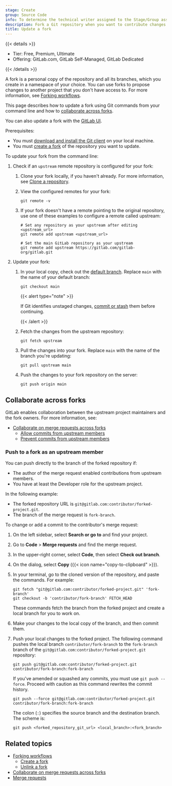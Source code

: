 ```yaml
---
stage: Create
group: Source Code
info: To determine the technical writer assigned to the Stage/Group associated with this page, see https://handbook.gitlab.com/handbook/product/ux/technical-writing/#assignments
description: Fork a Git repository when you want to contribute changes back to an upstream repository you don't have permission to contribute to directly.
title: Update a fork
---
```


{{< details >}}

- Tier: Free, Premium, Ultimate
- Offering: GitLab.com, GitLab Self-Managed, GitLab Dedicated

{{< /details >}}

A fork is a personal copy of the repository and all its branches, which you create
in a namespace of your choice. You can use forks to propose changes to another project
that you don't have access to. For more information,
see [Forking workflows](../../user/project/repository/forking_workflow.md).

This page describes how to update a fork using Git commands from your command line and
how to [collaborate across forks](#collaborate-across-forks).

You can also update a fork with the [GitLab UI](../../user/project/repository/forking_workflow.md#from-the-ui).

Prerequisites:

- You must [download and install the Git client](how_to_install_git/_index.md) on your local machine.
- You must [create a fork](../../user/project/repository/forking_workflow.md#create-a-fork) of the
  repository you want to update.

To update your fork from the command line:

1. Check if an `upstream` remote repository is configured for your fork:

   1. Clone your fork locally, if you haven't already. For more information, see [Clone a repository](clone.md).
   1. View the configured remotes for your fork:

      ```shell
      git remote -v
      ```

   1. If your fork doesn't have a remote pointing to the original repository, use one of these examples
      to configure a remote called upstream:

       ```shell
       # Set any repository as your upstream after editing <upstream_url>
       git remote add upstream <upstream_url>

       # Set the main GitLab repository as your upstream
       git remote add upstream https://gitlab.com/gitlab-org/gitlab.git
       ```

1. Update your fork:

   1. In your local copy, check out the [default branch](../../user/project/repository/branches/default.md).
      Replace `main` with the name of your default branch:

      ```shell
      git checkout main
      ```

      {{< alert type="note" >}}

      If Git identifies unstaged changes, [commit or stash](commit.md) them before continuing.

      {{< /alert >}}

   1. Fetch the changes from the upstream repository:

      ```shell
      git fetch upstream
      ```

   1. Pull the changes into your fork. Replace `main` with the name of the branch you're updating:

      ```shell
      git pull upstream main
      ```

   1. Push the changes to your fork repository on the server:

      ```shell
      git push origin main
      ```

## Collaborate across forks

GitLab enables collaboration between the upstream project maintainers and the fork owners.
For more information, see:

- [Collaborate on merge requests across forks](../../user/project/merge_requests/allow_collaboration.md)
  - [Allow commits from upstream members](../../user/project/merge_requests/allow_collaboration.md#allow-commits-from-upstream-members)
  - [Prevent commits from upstream members](../../user/project/merge_requests/allow_collaboration.md#prevent-commits-from-upstream-members)

### Push to a fork as an upstream member

You can push directly to the branch of the forked repository if:

- The author of the merge request enabled contributions from upstream members.
- You have at least the Developer role for the upstream project.

In the following example:

- The forked repository URL is `git@gitlab.com:contributor/forked-project.git`.
- The branch of the merge request is `fork-branch`.

To change or add a commit to the contributor's merge request:

1. On the left sidebar, select **Search or go to** and find your project.
1. Go to **Code** > **Merge requests** and find the merge request.
1. In the upper-right corner, select **Code**, then select **Check out branch**.
1. On the dialog, select **Copy** ({{< icon name="copy-to-clipboard" >}}).
1. In your terminal, go to the cloned version of the repository, and paste the commands. For example:

   ```shell
   git fetch "git@gitlab.com:contributor/forked-project.git" 'fork-branch'
   git checkout -b 'contributor/fork-branch' FETCH_HEAD
   ```

   These commands fetch the branch from the forked project and create a local branch for you to work on.

1. Make your changes to the local copy of the branch, and then commit them.
1. Push your local changes to the forked project. The following command pushes the
   local branch `contributor/fork-branch` to the `fork-branch` branch of
   the `git@gitlab.com:contributor/forked-project.git` repository:

   ```shell
   git push git@gitlab.com:contributor/forked-project.git contributor/fork-branch:fork-branch
   ```

   If you've amended or squashed any commits, you must use `git push --force`. Proceed with caution as this command rewrites the commit history.

   ```shell
   git push --force git@gitlab.com:contributor/forked-project.git contributor/fork-branch:fork-branch
   ```

   The colon (`:`) specifies the source branch and the destination branch. The scheme is:

   ```shell
   git push <forked_repository_git_url> <local_branch>:<fork_branch>
   ```

## Related topics

- [Forking workflows](../../user/project/repository/forking_workflow.md)
  - [Create a fork](../../user/project/repository/forking_workflow.md#create-a-fork)
  - [Unlink a fork](../../user/project/repository/forking_workflow.md#unlink-a-fork)
- [Collaborate on merge requests across forks](../../user/project/merge_requests/allow_collaboration.md)
- [Merge requests](../../user/project/merge_requests/_index.md)
